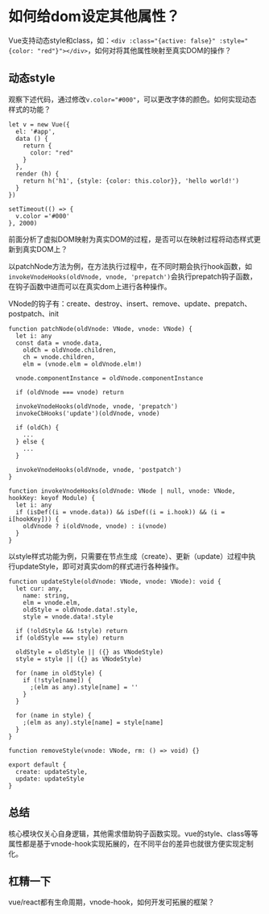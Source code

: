 # 如何给dom设定其他属性？

Vue支持动态style和class，如：`<div :class="{active: false}" :style="{color: "red"}"></div>`，如何对将其他属性映射至真实DOM的操作？

## 动态style

观察下述代码，通过修改`v.color="#000"`，可以更改字体的颜色。如何实现动态样式的功能？

```
let v = new Vue({
  el: '#app',
  data () {
    return {
      color: "red"
    }
  },
  render (h) {
    return h('h1', {style: {color: this.color}}, 'hello world!')
  }
})

setTimeout(() => {
  v.color ='#000'
}, 2000)

```

前面分析了虚拟DOM映射为真实DOM的过程，是否可以在映射过程将动态样式更新到真实DOM上？

以patchNode方法为例，在方法执行过程中，在不同时期会执行hook函数，如`invokeVnodeHooks(oldVnode, vnode, 'prepatch')`会执行prepatch钩子函数，在钩子函数中进而可以在真实dom上进行各种操作。

VNode的钩子有：create、destroy、insert、remove、update、prepatch、postpatch、init

```
function patchNode(oldVnode: VNode, vnode: VNode) {
  let i: any
  const data = vnode.data,
    oldCh = oldVnode.children,
    ch = vnode.children,
    elm = (vnode.elm = oldVnode.elm!)

  vnode.componentInstance = oldVnode.componentInstance

  if (oldVnode === vnode) return

  invokeVnodeHooks(oldVnode, vnode, 'prepatch')
  invokeCbHooks('update')(oldVnode, vnode)

  if (oldCh) {
    ...
  } else {
    ...
  }

  invokeVnodeHooks(oldVnode, vnode, 'postpatch')
}

function invokeVnodeHooks(oldVnode: VNode | null, vnode: VNode, hookKey: keyof Module) {
  let i: any
  if (isDef((i = vnode.data)) && isDef((i = i.hook)) && (i = i[hookKey])) {
    oldVnode ? i(oldVnode, vnode) : i(vnode)
  }
}
```

以style样式功能为例，只需要在节点生成（create）、更新（update）过程中执行updateStyle，即可对真实dom的样式进行各种操作。

```
function updateStyle(oldVnode: VNode, vnode: VNode): void {
  let cur: any,
    name: string,
    elm = vnode.elm,
    oldStyle = oldVnode.data!.style,
    style = vnode.data!.style

  if (!oldStyle && !style) return
  if (oldStyle === style) return

  oldStyle = oldStyle || ({} as VNodeStyle)
  style = style || ({} as VNodeStyle)

  for (name in oldStyle) {
    if (!style[name]) {
      ;(elm as any).style[name] = ''
    }
  }

  for (name in style) {
    ;(elm as any).style[name] = style[name]
  }
}

function removeStyle(vnode: VNode, rm: () => void) {}

export default {
  create: updateStyle,
  update: updateStyle
}

```

## 总结

核心模块仅关心自身逻辑，其他需求借助钩子函数实现。vue的style、class等等属性都是基于vnode-hook实现拓展的，在不同平台的差异也就很方便实现定制化。

## 杠精一下

vue/react都有生命周期，vnode-hook，如何开发可拓展的框架？